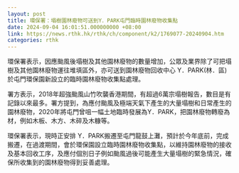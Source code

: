 ```yaml
---
layout: post
title: 環保署：塌樹園林廢物可送到Y．PARK屯門臨時園林廢物收集點
date: 2024-09-04 16:01:51.000000000 +08:00
link: https://news.rthk.hk/rthk/ch/component/k2/1769077-20240904.htm
categories: rthk
---
```


環保署表示，因應颱風後塌樹及其他園林廢物的數量增加，公眾及業界除了可把塌樹及其他園林廢物運往堆填區外，亦可送到園林廢物回收中心 Y．PARK(林．區) 於屯門環保園新設立的臨時園林廢物收集點處理。

署方表示，2018年超強颱風山竹吹襲香港期間，有超過6萬宗塌樹報告，數目是有記錄以來最多。署方提到，為應付颱風及極端天氣下產生的大量塌樹和日常產生的園林廢物，2020年將屯門曾咀一幅土地臨時發展為Y．PARK，把園林廢物轉廢為材，例如木板、木方、木碎及木糠等。

環保署表示，現時正安排 Y．PARK搬遷至屯門龍鼓上灘，預計於今年底前，完成搬遷，在過渡期間，會於環保園設立臨時園林廢物收集點，以維持園林廢物的接收及基本回收工序，及應付個別日子例如颱風過後可能產生大量塌樹的緊急情況，確保所收集到的園林廢物得到妥善處理。
